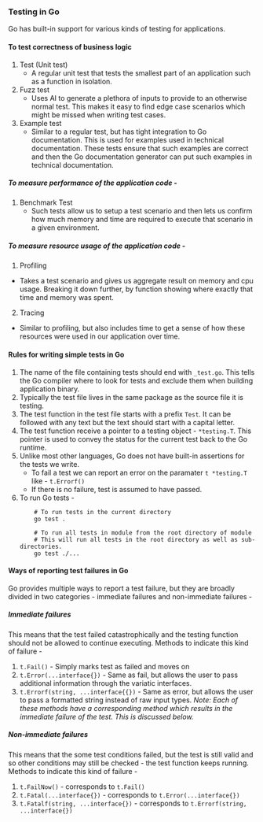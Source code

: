 ### Testing in Go
Go has built-in support for various kinds of testing for applications. 

#### To test correctness of business logic
1. Test (Unit test)
    - A regular unit test that tests the smallest part of an application such as a function in isolation.
2. Fuzz test
    - Uses AI to generate a plethora of inputs to provide to an otherwise normal test. This makes it easy to find edge case scenarios which might be missed when writing test cases.
3. Example test
    - Similar to a regular test, but has tight integration to Go documentation. This is used for examples used in technical documentation. These tests ensure that such examples are correct and then the Go documentation generator can put such examples in technical documentation.

##### To measure performance of the application code -
1. Benchmark Test 
    - Such tests allow us to setup a test scenario and then lets us confirm how much memory and time are required to execute that scenario in a given environment.

##### To measure resource usage of the application code - 
1. Profiling 
 - Takes a test scenario and gives us aggregate result on memory and cpu usage. Breaking it down further, by function showing where exactly that time and memory was spent.
2. Tracing
 - Similar to profiling, but also includes time to get a sense of how these resources were used in our application over time.

#### Rules for writing simple tests in Go
1. The name of the file containing tests should end with `_test.go`. This tells the Go compiler where to look for tests and exclude them when building application binary.
2. Typically the test file lives in the same package as the source file it is testing.
3. The test function in the test file starts with a prefix `Test`. It can be followed with any text but the text should start with a capital letter.
4. The test function receive a pointer to a testing object - `*testing.T`. This pointer is used to convey the status for the current test back to the Go runtime.
5. Unlike most other languages, Go does not have built-in assertions for the tests we write. 
    - To fail a test we can report an error on the paramater `t *testing.T` like - `t.Errorf()` 
    - If there is no failure, test is assumed to have passed.
6. To run Go tests -
    ```shell
        # To run tests in the current directory
        go test .

        # To run all tests in module from the root directory of module
        # This will run all tests in the root directory as well as sub-directories.
        go test ./...    
    ```

#### Ways of reporting test failures in Go
Go provides multiple ways to report a test failure, but they are broadly divided in two categories - immediate failures and non-immediate failures - 

##### Immediate failures
This means that the test failed catastrophically and the testing function should not be allowed to continue executing.
Methods to indicate this kind of failure - 
1. `t.Fail()` - Simply marks test as failed and moves on
2. `t.Error(...interface{})` - Same as fail, but allows the user to pass additional information through the variatic interfaces.
3. `t.Errorf(string, ...interface{{})` - Same as error, but allows the user to pass a formatted string instead of raw input types.
*Note: Each of these methods have a corresponding method which results in the immediate failure of the test. This is discussed below.*

##### Non-immediate failures
This means that the some test conditions failed, but the test is still valid and so other conditions may still be checked - the test function keeps running.
Methods to indicate this kind of failure -
1. `t.FailNow()` - corresponds to `t.Fail()`
2. `t.Fatal(...interface{})` - corresponds to `t.Error(...interface{})`
3. `t.Fatalf(string, ...interface{})` - corresponds to `t.Errorf(string, ...interface{})`
